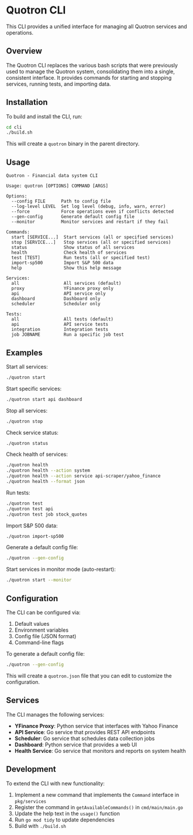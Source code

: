 # Quotron CLI

This CLI provides a unified interface for managing all Quotron services and operations.

## Overview

The Quotron CLI replaces the various bash scripts that were previously used to manage the Quotron system, consolidating them into a single, consistent interface. It provides commands for starting and stopping services, running tests, and importing data.

## Installation

To build and install the CLI, run:

```bash
cd cli
./build.sh
```

This will create a `quotron` binary in the parent directory.

## Usage

```
Quotron - Financial data system CLI

Usage: quotron [OPTIONS] COMMAND [ARGS]

Options:
  --config FILE      Path to config file
  --log-level LEVEL  Set log level (debug, info, warn, error)
  --force            Force operations even if conflicts detected
  --gen-config       Generate default config file
  --monitor          Monitor services and restart if they fail

Commands:
  start [SERVICE...]  Start services (all or specified services)
  stop [SERVICE...]   Stop services (all or specified services)
  status              Show status of all services
  health              Check health of services
  test [TEST]         Run tests (all or specified test)
  import-sp500        Import S&P 500 data
  help                Show this help message

Services:
  all                 All services (default)
  proxy               YFinance proxy only
  api                 API service only
  dashboard           Dashboard only
  scheduler           Scheduler only

Tests:
  all                 All tests (default)
  api                 API service tests
  integration         Integration tests
  job JOBNAME         Run a specific job test
```

## Examples

Start all services:
```bash
./quotron start
```

Start specific services:
```bash
./quotron start api dashboard
```

Stop all services:
```bash
./quotron stop
```

Check service status:
```bash
./quotron status
```

Check health of services:
```bash
./quotron health
./quotron health --action system
./quotron health --action service api-scraper/yahoo_finance
./quotron health --format json
```

Run tests:
```bash
./quotron test
./quotron test api
./quotron test job stock_quotes
```

Import S&P 500 data:
```bash
./quotron import-sp500
```

Generate a default config file:
```bash
./quotron --gen-config
```

Start services in monitor mode (auto-restart):
```bash
./quotron start --monitor
```

## Configuration

The CLI can be configured via:

1. Default values
2. Environment variables 
3. Config file (JSON format)
4. Command-line flags

To generate a default config file:
```bash
./quotron --gen-config
```

This will create a `quotron.json` file that you can edit to customize the configuration.

## Services

The CLI manages the following services:

- **YFinance Proxy**: Python service that interfaces with Yahoo Finance
- **API Service**: Go service that provides REST API endpoints
- **Scheduler**: Go service that schedules data collection jobs
- **Dashboard**: Python service that provides a web UI
- **Health Service**: Go service that monitors and reports on system health

## Development

To extend the CLI with new functionality:

1. Implement a new command that implements the `Command` interface in `pkg/services`
2. Register the command in `getAvailableCommands()` in `cmd/main/main.go`
3. Update the help text in the `usage()` function
4. Run `go mod tidy` to update dependencies
5. Build with `./build.sh`